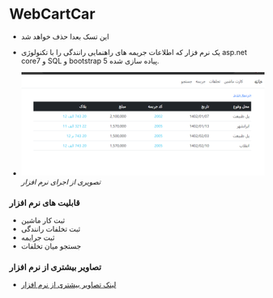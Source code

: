 # WebCartCar
* این تسک بعدا حذف خواهد شد
* یک نرم فزار که اطلاعات جریمه های راهنمایی رانندگی را با تکنولوژی asp.net core7 و SQL و bootstrap 5 پیاده سازی شده.

* ![تصویری از اجرای نرم افزار](https://github.com/lpln25/WebCartCar/blob/master/Images/WebCartCar-2.PNG) *تصویری از اجرای نرم افزار*

### قابلیت های نرم افزار
* ثبت کار ماشین
* ثبت تخلفات رانندگی
* ثبت جرایمه
* جستجو میان تخلفات

### تصاویر بیشتری از نرم افزار
* [لینک تصاویر بیشتری از نرم افزار](https://github.com/lpln25/WebCartCar/tree/master/Images)
